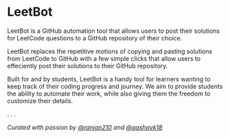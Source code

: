 # LeetBot

LeetBot is a GitHub automation tool that allows users to post their solutions for LeetCode questions to a GitHub repository of their choice.

LeetBot replaces the repetitive motions of copying and pasting solutions from LeetCode to GitHub with a few simple clicks that allow users to effeciently post their solutions to their GitHub repository. 

Built for and by students, LeetBot is a handy tool for learners wanting to keep track of their coding progress and journey. We aim to provide students the ability to automate their work, while also giving them the freedom to customize their details.

.
.
.

*Curated with passion by [@ranjan210](https://github.com/ranjan210) and [@aashayk18](https://github.com/aashayk18)*
